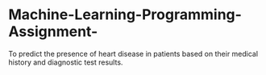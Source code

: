 # Machine-Learning-Programming-Assignment-
To predict the presence of heart disease in patients based on their medical history and diagnostic test results. 

